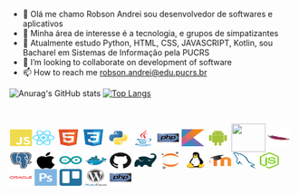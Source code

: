 - 👋 Olá me chamo Robson Andrei sou desenvolvedor de softwares e aplicativos
- 👀 Minha área de interesse é a tecnologia, e grupos de simpatizantes
- 🌱 Atualmente estudo Python, HTML, CSS, JAVASCRIPT, Kotlin, sou Bacharel em Sistemas de Informação pela PUCRS 
- 💞️ I’m looking to collaborate on development of software
- 📫 How to reach me robson.andrei@edu.pucrs.br

<div>
  
  ![Anurag's GitHub stats](https://github-readme-stats.vercel.app/api?username=RobAndEdu&show_icons=true&theme=radical)
  [![Top Langs](https://github-readme-stats.vercel.app/api/top-langs/?username=RobAndEdu&layout=compact&langs_count=7&theme=radical)](https://github.com/RobAndEdu/github-readme-stats)
 
<div><br>
  
  <img align="center" alt="Rafa-Js" height="30" width="40" src="https://raw.githubusercontent.com/devicons/devicon/master/icons/javascript/javascript-plain.svg" style="max-width:100%;"><img align="center" alt="Rafa-React" height="30" width="40" src="https://raw.githubusercontent.com/devicons/devicon/master/icons/react/react-original.svg" style="max-width:100%;">
  <img align="center" alt="Rafa-HTML" height="30" width="40" src="https://raw.githubusercontent.com/devicons/devicon/master/icons/html5/html5-original.svg" style="max-width:100%;">
  <img align="center" alt="Rafa-CSS" height="30" width="40" src="https://raw.githubusercontent.com/devicons/devicon/master/icons/css3/css3-original.svg" style="max-width:100%;">
  <img align="center" alt="Rafa-Python" height="30" width="40" src="https://raw.githubusercontent.com/devicons/devicon/master/icons/python/python-original.svg" style="max-width:100%;">
  <img align="center" height="30" width="40" src="https://github.com/devicons/devicon/blob/master/icons/java/java-original.svg" style="max-width:100%;">
  <img align="center" height="30" width="40" src="https://github.com/devicons/devicon/blob/master/icons/php/php-original.svg" style="max-width:100%;">
  <img align="center" height="30" width="40" src="https://github.com/devicons/devicon/blob/master/icons/kotlin/kotlin-original.svg" style="max-width:100%;">
  <img align="center" height="30" width="40" src="https://github.com/devicons/devicon/blob/master/icons/android/android-original.svg" style="max-width:100%;">
  <img align="center" height="50" width="60" src="https://ebooks.pucrs.br/edipucrs/acessolivre/anais/cidu/assets/svg/logo-pucrs-marista-branco.svg" style="max-width:100%;">
  <img align="center" height="30" width="40" src="https://github.com/devicons/devicon/blob/master/icons/apache/apache-original.svg" style="max-width:100%;">
  <img align="center" height="30" width="40" src="https://github.com/devicons/devicon/blob/master/icons/postgresql/postgresql-original.svg" style="max-width:100%;">
  <img align="center" height="30" width="40" src="https://github.com/devicons/devicon/blob/master/icons/apple/apple-original.svg" style="max-width:100%;">
  <img align="center" height="30" width="40" src="https://github.com/devicons/devicon/blob/master/icons/arduino/arduino-original.svg" style="max-width:100%;">
  <img align="center" height="30" width="40" src="https://github.com/devicons/devicon/blob/master/icons/docker/docker-original.svg" style="max-width:100%;">
  <img align="center" height="30" width="40" src="https://github.com/devicons/devicon/blob/master/icons/github/github-original.svg" style="max-width:100%;">
  <img align="center" height="30" width="40" src="https://github.com/devicons/devicon/blob/master/icons/gradle/gradle-plain.svg" style="max-width:100%;">
  <img align="center" height="30" width="40" src="https://github.com/devicons/devicon/blob/master/icons/jupyter/jupyter-original.svg" style="max-width:100%;">
  <img align="center" height="30" width="40" src="https://github.com/devicons/devicon/blob/master/icons/linux/linux-original.svg" style="max-width:100%;">
  <img align="center" height="30" width="40" src="https://github.com/devicons/devicon/blob/master/icons/moodle/moodle-original.svg" style="max-width:100%;">
  <img align="center" height="30" width="40" src="https://github.com/devicons/devicon/blob/master/icons/mysql/mysql-original.svg" style="max-width:100%;">
  <img align="center" height="30" width="40" src="https://github.com/devicons/devicon/blob/master/icons/nodejs/nodejs-original.svg" style="max-width:100%;">
  <img align="center" height="30" width="40" src="https://github.com/devicons/devicon/blob/master/icons/oracle/oracle-original.svg" style="max-width:100%;">
  <img align="center" height="30" width="40" src="https://github.com/devicons/devicon/blob/master/icons/photoshop/photoshop-plain.svg" style="max-width:100%;">
  <img align="center" height="30" width="40" src="https://github.com/devicons/devicon/blob/master/icons/trello/trello-plain.svg" style="max-width:100%;">
  <img align="center" height="30" width="40" src="https://github.com/devicons/devicon/blob/master/icons/wordpress/wordpress-original.svg" style="max-width:100%;">
  <img align="center" height="30" width="40" src="https://github.com/devicons/devicon/blob/master/icons/php/php-original.svg" style="max-width:100%;">
 
   
    
</div>
    
    
